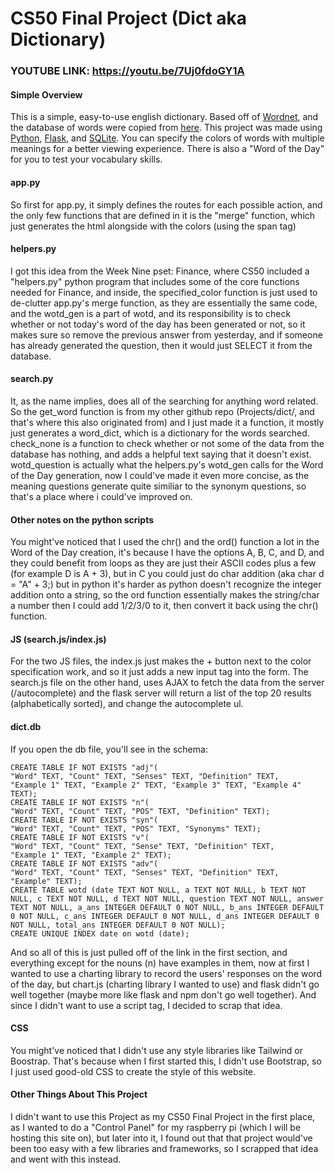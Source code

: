 # CS50 Final Project (Dict aka Dictionary)

### YOUTUBE LINK: https://youtu.be/7Uj0fdoGY1A

#### Simple Overview

This is a simple, easy-to-use english dictionary. Based off of [Wordnet](https://wordnet.princeton.edu/), and the database of words were copied from [here](https://www.kaggle.com/datasets/dfydata/wordnet-dictionary-thesaurus-files-in-csv-format). This project was made using [Python](https://www.python.org/), [Flask](https://flask.palletsprojects.com/en/3.0.x/), and [SQLite](https://www.sqlite.org/index.html). You can specify the colors of words with multiple meanings for a better viewing experience. There is also a "Word of the Day" for you to test your vocabulary skills.

#### app.py

So first for app.py, it simply defines the routes for each possible action, and the only few functions that are defined in it is the "merge" function, which just generates the html alongside with the colors (using the span tag)

#### helpers.py

I got this idea from the Week Nine pset: Finance, where CS50 included a "helpers.py" python program that includes some of the core functions needed for Finance, and inside, the specified_color function is just used to de-clutter app.py's merge function, as they are essentially the same code, and the wotd_gen is a part of wotd, and its responsibility is to check whether or not today's word of the day has been generated or not, so it makes sure so remove the previous answer from yesterday, and if someone has already generated the question, then it would just SELECT it from the database.

#### search.py

It, as the name implies, does all of the searching for anything word related. So the get_word function is from my other github repo (Projects/dict/, and that's where this also originated from) and I just made it a function, it mostly just generates a word_dict, which is a dictionary for the words searched. check_none is a function to check whether or not some of the data from the database has nothing, and adds a helpful text saying that it doesn't exist. wotd_question is actually what the helpers.py's wotd_gen calls for the Word of the Day generation, now I could've made it even more concise, as the meaning questions generate quite similiar to the synonym questions, so that's a place where i could've improved on.

#### Other notes on the python scripts

You might've noticed that I used the chr() and the ord() function a lot in the Word of the Day creation, it's because I have the options A, B, C, and D, and they could benefit from loops as they are just their ASCII codes plus a few (for example D is A + 3), but in C you could just do char addition (aka char d = "A" + 3;) but in python it's harder as python doesn't recognize the integer addition onto a string, so the ord function essentially makes the string/char a number then I could add 1/2/3/0 to it, then convert it back using the chr() function.

#### JS (search.js/index.js)

For the two JS files, the index.js just makes the + button next to the color specification work, and so it just adds a new input tag into the form. The search.js file on the other hand, uses AJAX to fetch the data from the server (/autocomplete) and the flask server will return a list of the top 20 results (alphabetically sorted), and change the autocomplete ul.

#### dict.db

If you open the db file, you'll see in the schema:

    CREATE TABLE IF NOT EXISTS "adj"(
    "Word" TEXT, "Count" TEXT, "Senses" TEXT, "Definition" TEXT,
    "Example 1" TEXT, "Example 2" TEXT, "Example 3" TEXT, "Example 4" TEXT);
    CREATE TABLE IF NOT EXISTS "n"(
    "Word" TEXT, "Count" TEXT, "POS" TEXT, "Definition" TEXT);
    CREATE TABLE IF NOT EXISTS "syn"(
    "Word" TEXT, "Count" TEXT, "POS" TEXT, "Synonyms" TEXT);
    CREATE TABLE IF NOT EXISTS "v"(
    "Word" TEXT, "Count" TEXT, "Sense" TEXT, "Definition" TEXT,
    "Example 1" TEXT, "Example 2" TEXT);
    CREATE TABLE IF NOT EXISTS "adv"(
    "Word" TEXT, "Count" TEXT, "Senses" TEXT, "Definition" TEXT,
    "Example" TEXT);
    CREATE TABLE wotd (date TEXT NOT NULL, a TEXT NOT NULL, b TEXT NOT NULL, c TEXT NOT NULL, d TEXT NOT NULL, question TEXT NOT NULL, answer TEXT NOT NULL, a_ans INTEGER DEFAULT 0 NOT NULL, b_ans INTEGER DEFAULT 0 NOT NULL, c_ans INTEGER DEFAULT 0 NOT NULL, d_ans INTEGER DEFAULT 0 NOT NULL, total_ans INTEGER DEFAULT 0 NOT NULL);
    CREATE UNIQUE INDEX date on wotd (date);

And so all of this is just pulled off of the link in the first section, and everything except for the nouns (n) have examples in them, now at first I wanted to use a charting library to record the users' responses on the word of the day, but chart.js (charting library I wanted to use) and flask didn't go well together (maybe more like flask and npm don't go well together). And since I didn't want to use a script tag, I decided to scrap that idea.

#### CSS

You might've noticed that I didn't use any style libraries like Tailwind or Boostrap. That's because when I first started this, I didn't use Bootstrap, so I just used good-old CSS to create the style of this website.

#### Other Things About This Project

I didn't want to use this Project as my CS50 Final Project in the first place, as I wanted to do a "Control Panel" for my raspberry pi (which I will be hosting this site on), but later into it, I found out that that project would've been too easy with a few libraries and frameworks, so I scrapped that idea and went with this instead.
